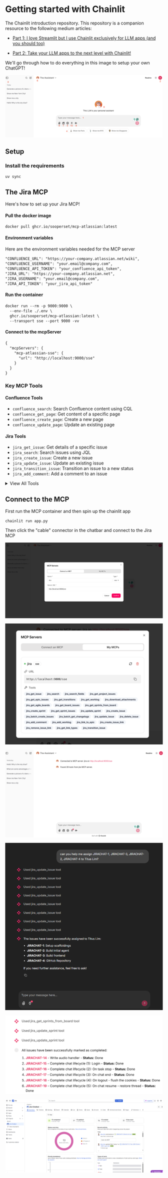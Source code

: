 # Getting started with Chainlit
The Chainlit introduction repository. This repository is a companion resource to the following medium articles:

- [Part 1: I love Streamlit but I use Chainlit exclusively for LLM apps (and you should too)](https://medium.com/mitb-for-all/its-2025-start-using-chainlit-for-your-llm-apps-558db1a46315)

- [Part 2: Take your LLM apps to the next level with Chainlit!](https://medium.com/p/00036c8db1ba#111f-7fbcc3cba0b1)

We'll go through how to do everything in this image to setup your own ChatGPT!

<p align="center">
    <img src="./public/Home.png">
</p>

## Setup
### Install the requirements
```
uv sync
```

## The Jira MCP
Here's how to set up your Jira MCP!

#### Pull the docker image
```
docker pull ghcr.io/sooperset/mcp-atlassian:latest
```
#### Environment variables
Here are the environment variables needed for the MCP server
```
"CONFLUENCE_URL": "https://your-company.atlassian.net/wiki",
"CONFLUENCE_USERNAME": "your.email@company.com",
"CONFLUENCE_API_TOKEN": "your_confluence_api_token",
"JIRA_URL": "https://your-company.atlassian.net",
"JIRA_USERNAME": "your.email@company.com",
"JIRA_API_TOKEN": "your_jira_api_token"
```

#### Run the container
```
docker run --rm -p 9000:9000 \
  --env-file ./.env \
  ghcr.io/sooperset/mcp-atlassian:latest \
  --transport sse --port 9000 -vv
```
#### Connect to the mcpServer
```
{
  "mcpServers": {
    "mcp-atlassian-sse": {
      "url": "http://localhost:9000/sse"
    }
  }
}
```

### Key MCP Tools

#### Confluence Tools

- `confluence_search`: Search Confluence content using CQL
- `confluence_get_page`: Get content of a specific page
- `confluence_create_page`: Create a new page
- `confluence_update_page`: Update an existing page

#### Jira Tools

- `jira_get_issue`: Get details of a specific issue
- `jira_search`: Search issues using JQL
- `jira_create_issue`: Create a new issue
- `jira_update_issue`: Update an existing issue
- `jira_transition_issue`: Transition an issue to a new status
- `jira_add_comment`: Add a comment to an issue

<details> <summary>View All Tools</summary>

|Confluence Tools|Jira Tools|
|---|---|
|`confluence_search`|`jira_get_issue`|
|`confluence_get_page`|`jira_search`|
|`confluence_get_page_children`|`jira_get_project_issues`|
|`confluence_get_page_ancestors`|`jira_get_epic_issues`|
|`confluence_get_comments`|`jira_create_issue`|
|`confluence_create_page`|`jira_batch_create_issues`|
|`confluence_update_page`|`jira_update_issue`|
|`confluence_delete_page`|`jira_delete_issue`|
||`jira_get_transitions`|
||`jira_transition_issue`|
||`jira_add_comment`|
||`jira_add_worklog`|
||`jira_get_worklog`|
||`jira_download_attachments`|
||`jira_link_to_epic`|
||`jira_get_agile_boards`|
||`jira_get_board_issues`|
||`jira_get_sprints_from_board`|
||`jira_get_sprint_issues`|
||`jira_create_sprint`|
||`jira_update_sprint`|
||`jira_get_issue_link_types`|
||`jira_create_issue_link`|
||`jira_remove_issue_link`|

</details>

## Connect to the MCP
First run the MCP container and then spin up the chainlit app
```
chainlit run app.py
```

Then click the "cable" connector in the chatbar and connect to the Jira MCP

<p align="center">
    <img src="./public/mcp_connection_screenshot.png">
</p>
<p align="center">
    <img src="./public/mcp_connection_screenshot2.png">
</p>
<p align="center">
    <img src="./public/mcp_connection_screenshot3.png">
</p>
<p align="center">
    <img src="./public/jirachat_issue_assignment.png">
</p>
<p align="center">
    <img src="./public/jira_mark_as_complete.png">
</p>
<p align="center">
    <img src="./public/jira dashboard.png">
</p>
